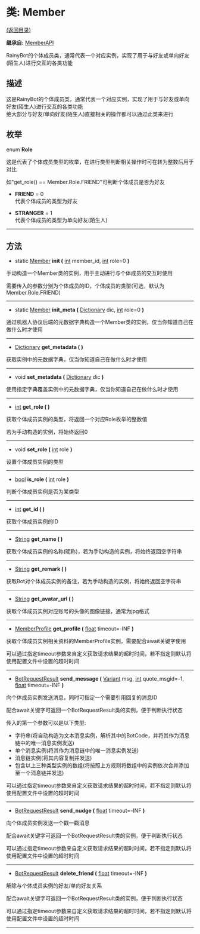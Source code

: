 # 类: Member  
[(返回目录)](README.md)  
  
**继承自:** [MemberAPI](MemberAPI.md)  
  
RainyBot的个体成员类，通常代表一个对应实例，实现了用于与好友或单向好友(陌生人)进行交互的各类功能  
  
## 描述  
  
这是RainyBot的个体成员类，通常代表一个对应实例，实现了用于与好友或单向好友(陌生人)进行交互的各类功能   
绝大部分与好友/单向好友(陌生人)直接相关的操作都可以通过此类来进行  
  
## 枚举  
  
enum **Role**  
  
这是代表了个体成员类型的枚举，在进行类型判断相关操作时可在转为整数后用于对比   
  
如"get_role() == Member.Role.FRIEND"可判断个体成员是否为好友  
  
- **FRIEND** = 0  
代表个体成员的类型为好友  
  
- **STRANGER** = 1  
代表个体成员的类型为单向好友(陌生人)  
  
---  
  
## 方法 
  
- static [Member](Member.md) **init (** [int](https://docs.godotengine.org/en/latest/classes/class_int.html) member_id, [int](https://docs.godotengine.org/en/latest/classes/class_int.html) role=0 **)**  
  
手动构造一个Member类的实例，用于主动进行与个体成员的交互时使用   
  
需要传入的参数分别为个体成员的ID，个体成员的类型(可选，默认为Member.Role.FRIEND)  
  
---  
  
- static [Member](Member.md) **init_meta (** [Dictionary](https://docs.godotengine.org/en/latest/classes/class_dictionary.html) dic, [int](https://docs.godotengine.org/en/latest/classes/class_int.html) role=0 **)**  
  
通过机器人协议后端的元数据字典构造一个Member类的实例，仅当你知道自己在做什么时才使用  
  
---  
  
- [Dictionary](https://docs.godotengine.org/en/latest/classes/class_dictionary.html) **get_metadata ( )**  
  
获取实例中的元数据字典，仅当你知道自己在做什么时才使用  
  
---  
  
- void **set_metadata (** [Dictionary](https://docs.godotengine.org/en/latest/classes/class_dictionary.html) dic **)**  
  
使用指定字典覆盖实例中的元数据字典，仅当你知道自己在做什么时才使用  
  
---  
  
- [int](https://docs.godotengine.org/en/latest/classes/class_int.html) **get_role ( )**  
  
获取个体成员实例的类型，将返回一个对应Role枚举的整数值   
  
若为手动构造的实例，将始终返回0  
  
---  
  
- void **set_role (** [int](https://docs.godotengine.org/en/latest/classes/class_int.html) role **)**  
  
设置个体成员实例的类型  
  
---  
  
- [bool](https://docs.godotengine.org/en/latest/classes/class_bool.html) **is_role (** [int](https://docs.godotengine.org/en/latest/classes/class_int.html) role **)**  
  
判断个体成员实例是否为某类型  
  
---  
  
- [int](https://docs.godotengine.org/en/latest/classes/class_int.html) **get_id ( )**  
  
获取个体成员实例的ID  
  
---  
  
- [String](https://docs.godotengine.org/en/latest/classes/class_string.html) **get_name ( )**  
  
获取个体成员实例的名称(昵称)，若为手动构造的实例，将始终返回空字符串  
  
---  
  
- [String](https://docs.godotengine.org/en/latest/classes/class_string.html) **get_remark ( )**  
  
获取Bot对个体成员实例的备注，若为手动构造的实例，将始终返回空字符串  
  
---  
  
- [String](https://docs.godotengine.org/en/latest/classes/class_string.html) **get_avatar_url ( )**  
  
获取个体成员实例对应账号的头像的图像链接，通常为jpg格式  
  
---  
  
- [MemberProfile](MemberProfile.md) **get_profile (** [float](https://docs.godotengine.org/en/latest/classes/class_float.html) timeout=-INF **)**  
  
获取个体成员实例相关资料的MemberProfile实例，需要配合await关键字使用   
  
可以通过指定timeout参数来自定义获取请求结果的超时时间，若不指定则默认将使用配置文件中设置的超时时间  
  
---  
  
- [BotRequestResult](BotRequestResult.md) **send_message (** [Variant](https://docs.godotengine.org/en/latest/classes/class_variant.html) msg, [int](https://docs.godotengine.org/en/latest/classes/class_int.html) quote_msgid=-1, [float](https://docs.godotengine.org/en/latest/classes/class_float.html) timeout=-INF **)**  
  
向个体成员实例发送消息，同时可指定一个需要引用回复的消息ID   
  
配合await关键字可返回一个BotRequestResult类的实例，便于判断执行状态   
  
传入的第一个参数可以是以下类型:   
- 字符串(将自动构造为文本消息实例，解析其中的BotCode，并将其作为消息链中的唯一消息实例发送)   
- 单个消息实例(将其作为消息链中的唯一消息实例发送)   
- 消息链实例(将其内容复制并发送)   
- 包含以上三种类型实例的数组(将按照上方规则将数组中的实例依次合并添加至一个消息链并发送)   
  
可以通过指定timeout参数来自定义获取请求结果的超时时间，若不指定则默认将使用配置文件中设置的超时时间  
  
---  
  
- [BotRequestResult](BotRequestResult.md) **send_nudge (** [float](https://docs.godotengine.org/en/latest/classes/class_float.html) timeout=-INF **)**  
  
向个体成员实例发送一个戳一戳消息   
  
配合await关键字可返回一个BotRequestResult类的实例，便于判断执行状态   
  
可以通过指定timeout参数来自定义获取请求结果的超时时间，若不指定则默认将使用配置文件中设置的超时时间  
  
---  
  
- [BotRequestResult](BotRequestResult.md) **delete_friend (** [float](https://docs.godotengine.org/en/latest/classes/class_float.html) timeout=-INF **)**  
  
解除与个体成员实例的好友/单向好友关系   
  
配合await关键字可返回一个BotRequestResult类的实例，便于判断执行状态   
  
可以通过指定timeout参数来自定义获取请求结果的超时时间，若不指定则默认将使用配置文件中设置的超时时间  
  
---  
  

